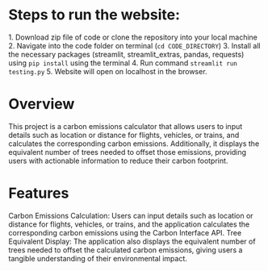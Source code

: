 # Steps to run the website:
1.⁠ ⁠Download zip file of code or clone the repository into your local machine
2.⁠ ⁠Navigate into the code folder on terminal (`cd CODE_DIRECTORY`)
3. ⁠Install all the necessary packages (streamlit, streamlit_extras, pandas, requests) using `pip install` using the terminal
4.⁠ ⁠Run command `streamlit run testing.py`
5.⁠ ⁠Website will open on localhost in the browser.

# Overview
This project is a carbon emissions calculator that allows users to input details such as location or distance for flights, vehicles, or trains, and calculates the corresponding carbon emissions. Additionally, it displays the equivalent number of trees needed to offset those emissions, providing users with actionable information to reduce their carbon footprint.

# Features
Carbon Emissions Calculation: Users can input details such as location or distance for flights, vehicles, or trains, and the application calculates the corresponding carbon emissions using the Carbon Interface API.
Tree Equivalent Display: The application also displays the equivalent number of trees needed to offset the calculated carbon emissions, giving users a tangible understanding of their environmental impact.
